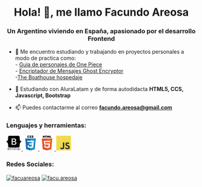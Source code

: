 <h1 align="center">Hola! 👋, me llamo Facundo Areosa</h1>

<h3 align="center">Un Argentino viviendo en España, apasionado por el desarrollo Frontend</h3>

- 🔭 Me encuentro estudiando y trabajando en proyectos personales a modo de practica como: <br>- [Guia de personajes de One Piece](https://facuareosa.github.io/onePiece_Facu/)<br>- [Encriptador de Mensajes Ghost Encryptor](https://facuareosa.github.io/GhostEncryptorByFacu/)<br>-[The Boathouse hospedaje](https://facuareosa.github.io/the_boathouse/)

- 🌱 Estudiando con AluraLatam y de forma autodidacta **HTML5, CCS, Javascript, Bootstrap**

- 📫 Puedes contactarme al correo **facundo.areosa@gmail.com**

<h3 align="left">Lenguajes y herramientas:</h3>
<p align="left"> <a href="https://getbootstrap.com" target="_blank" rel="noreferrer"> <img src="https://raw.githubusercontent.com/devicons/devicon/master/icons/bootstrap/bootstrap-plain-wordmark.svg" alt="bootstrap" width="40" height="40"/> </a> <a href="https://www.w3schools.com/css/" target="_blank" rel="noreferrer"> <img src="https://raw.githubusercontent.com/devicons/devicon/master/icons/css3/css3-original-wordmark.svg" alt="css3" width="40" height="40"/> </a> <a href="https://www.w3.org/html/" target="_blank" rel="noreferrer"> <img src="https://raw.githubusercontent.com/devicons/devicon/master/icons/html5/html5-original-wordmark.svg" alt="html5" width="40" height="40"/> </a> <a href="https://developer.mozilla.org/en-US/docs/Web/JavaScript" target="_blank" rel="noreferrer"> <img src="https://raw.githubusercontent.com/devicons/devicon/master/icons/javascript/javascript-original.svg" alt="javascript" width="40" height="40"/> </a> </p>

<h3 align="left">Redes Sociales:</h3>
<p align="left">
<a href="https://linkedin.com/in/facuareosa" target="blank"><img align="center" src="https://raw.githubusercontent.com/rahuldkjain/github-profile-readme-generator/master/src/images/icons/Social/linked-in-alt.svg" alt="facuareosa" height="30" width="40" /></a>
<a href="https://instagram.com/facu.areosa" target="blank"><img align="center" src="https://raw.githubusercontent.com/rahuldkjain/github-profile-readme-generator/master/src/images/icons/Social/instagram.svg" alt="facu.areosa" height="30" width="40" /></a>
</p>
